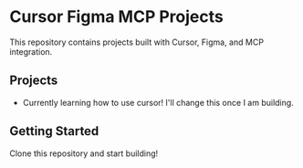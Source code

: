 # Cursor Figma MCP Projects

This repository contains projects built with Cursor, Figma, and MCP integration.

## Projects

- Currently learning how to use cursor! I'll change this once I am building.

## Getting Started

Clone this repository and start building!
